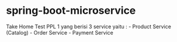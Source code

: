 # spring-boot-microservice
Take Home Test PPL 1 yang berisi 3 service yaitu : - Product Service (Catalog) - Order Service - Payment Service
